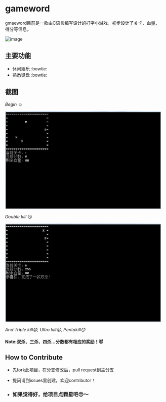 # gameword
gmaeword目前是一款由C语言编写设计的打字小游戏，初步设计了关卡、血量、得分等信息。

![image](https://github.com/wcyd/gifs/blob/gh-pages/excited/never-ending-story.gif)

## 主要功能
* 休闲娱乐 :bowtie:
* 熟悉键盘 :bowtie:
 
## 截图
*Begin* :relaxed:  

![image](https://github.com/wcyd/gameword/blob/master/shot1.png)

*Double kill* :smirk:

![image](https://github.com/wcyd/gameword/blob/master/shot2.png)

*And Triple kill:anguished:, Ultra kill:open_mouth:, Pentakill:hushed:*

#### Note:双杀、三杀、四杀...分数都有相应的奖励！:smiling_imp:

## How to Contribute
* 先fork此项目，在分支修改后，pull request到主分支

* 提问请到issues里创建，欢迎contributor！

* ### 如果觉得好，给项目点颗星吧:kissing_closed_eyes:～
